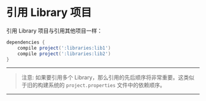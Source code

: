 # 引用 Library 项目

引用 Library 项目与引用其他项目一样：

``` Groovy
dependencies {
    compile project(':libraries:lib1')
    compile project(':libraries:lib2')
}
```

___

> 注意: 如果要引用多个 Library，那么引用的先后顺序将非常重要。这类似于旧的构建系统的 `project.properties` 文件中的依赖顺序。

___
